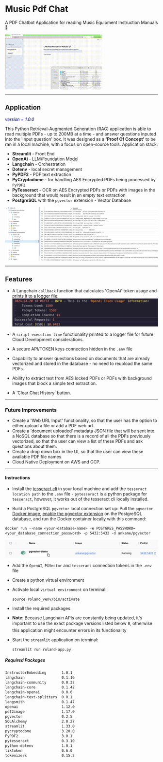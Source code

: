 # Music Pdf Chat

A PDF Chatbot Application for reading Music Equipment Instruction Manuals :robot: 


![music-demo](images/music-rag-demo-v3.gif)

- - - -

## Application

<span style="color:darkblue">*version = 1.0.0*</span>

This Python Retrieval-Augmented Generation (RAG) application is able to read multiple PDFs - up to 200MB at a time - and answer questions inputed into the 'input question' box.
It was designed as a **'Proof Of Concept'** to be ran in a local machine, with a focus on open-source tools. Application stack:

* **Streamlit** - Front End
* **OpenAi** - LLM/Foundation Model
* **Langchain** - Orchestration
* **Dotenv** - local secret management
* **PyPDF2** - PDF text extraction
* **PyCryptodome** - for handling AES Encrypted PDFs being processed by `PyPDF2`
* **PyTesseract** - OCR on AES Encrypted PDFs or PDFs with images in the background that would result in an empty text extraction
* **PostgreSQL** with the `pgvector` extension - Vector Database
  
![pgvector-screenshot](images/pgvector-vectorized-text-screenshot.png)


- - - -

## Features

* A Langchain `callback` function that calculates 'OpenAi' token usage and prints it to a logger file. ![cost-screenshot](images/token-usage-screenshot.png)

* A `script execution time` functionality printed to a logger file for future Cloud Development considerations.
* A secure API/TOKEN keys connection hidden in the `.env` file
* Capability to answer questions based on documents that are already vectorized and stored in the database - no need to reupload the same PDFs.
* Ability to extract text from AES locked PDFs or PDFs with background images that block a simple text extraction.
* A 'Clear Chat History' button.

- - - -

### Future Improvements

* Create a 'Web URL Input' functionality, so that the user has the option to either upload a file or add a PDF web url.
* Create a 'document uploaded' metadata JSON file that will be sent into a NoSQL database so that there is a record of all the PDFs previously vectorized, so that the user can view a list of these PDFs and ask questions about them.
* Create a drop down box in the UI, so that the user can view these available PDF file names.
* Cloud Native Deployment on AWS and GCP.
  
- - - -

#### Instructions

* Install the [tesseract cli](https://tesseract-ocr.github.io/tessdoc/Command-Line-Usage.html) in your local machine and add the `tesseract location path` to the `.env` file - `pytesseract` is a python package for `tesseract`, however, it works out of the tesseract cli locally installed.

* Build a PostgreSQL `pgvector` local connection set up:
Pull the `pgvector` [Docker image](https://hub.docker.com/r/ankane/pgvector), [enable the pgvector extension](https://github.com/pgvector/pgvector) on the PostgreSQL database, and run the Docker container locally with this command:

```
docker run --name <your-database-name> -e POSTGRES_PASSWORD=<your_database_connection_password> -p 5432:5432 -d ankane/pgvector
```

![docker-screenshot](images/docker-container-screenshot.png)

* Add the `OpenAI`, `PGVector` and `tesseract` connection tokens in the `.env` file

* Create a python virtual environment
* Activate local `virtual environment` on terminal:

    `source roland_venv/bin/activate`

* Install the required packages
* **Note**: Because Langchain APIs are constantly being updated, it's important to use the exact package versions listed below :arrow_down:, otherwise this application might encounter errors in its functionality

* Start the `streamlit` application on terminal:

    `streamlit run roland-app.py`



##### Required Packages

```
InstructorEmbedding       1.0.1
langchain                 0.1.16
langchain-community       0.0.32
langchain-core            0.1.42
langchain-openai          0.0.6
langchain-text-splitters  0.0.1
langsmith                 0.1.47
openai                    1.12.0
pdf2image                 1.17.0
pgvector                  0.2.5
SQLAlchemy                2.0.27
streamlit                 1.33.0
pycryptodome              3.20.0
PyPDF2                    3.0.1
pytesseract               0.3.10
python-dotenv             1.0.1
tiktoken                  0.6.0
tokenizers                0.15.2
```

